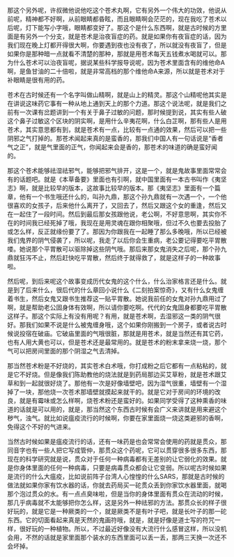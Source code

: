 那这个另外呢，许叔微他说他吃这个苍术丸啊，它有另外一个伟大的功效，他说从前呢，精神都不好啊，从前眼睛都昏眩，而且眼睛啊会茫茫的，现在我吃了苍术以后呢，灯下能写小字哦，眼睛都变好了。那这个是什么东西啊，就是古时候的方里面是有另外一个分支，就是苍术是治夜盲症的药。就是如果你有夜盲症的话，因为我们现在晚上灯都开得很大啊，你要遇到夜也没有夜了，所以就没有夜盲了，但是如果你是那种暗一点就看不清楚的那种，那就是用苍术每天五钱煮水喝就可以。那为什么苍术可以治夜盲呢，据说某些科学报导说呢，因为苍术里面含有的维他命A啊，是鱼甘油的二十倍啦，就是非常高档的那个维他命A来源，所以就是苍术对于补眼睛是很有用的药。

苍术在古时候还有一个名字叫做山精啊，就是山上的精灵。那这个山精呢他其实是在讲说这味药它事有一种从地上通到天上的那个力道。那这个说法呢，就是我们之前有一次课有岔题讲到一个有关于鼻子过敏的问题，那时候提到说，其实有些人破这个鼻子过敏这个区块的阴实啊，是用什么辛夷花啊，什么白芷啊，那有些人是用苍术，其实意思都有到，就是苍术有一点，比较有一点通的效果，然后可以把一些阴邪之气打掉的。那苍术闻起来真的是蛮香的，那我们中国人有一句话说是“香者气之正”，就是气里面的正气，你闻起来会是香的，那苍术的味道的确是蛮好闻的。

那这个苍术能够祛湿祛邪气，能够把邪气排开，这是一个，就是鬼故事里面常常会有的话题吧。就是《本草备要》里面也有引啊，就中国里面有一本古书叫作《夷坚志》啊，就是比较早的版本，这故事比较早的版本。那《夷坚志》里面有一个篇章，他有一个书生哦还什么的，叫孙九鼎，那这个孙九鼎就有一次遇一个，一个他很喜欢的女孩子，后来他什么离开了，又回去了，然后又跟这个女的重逢，然后又在一起住了一段时间。然后到最后那女孩跟他说，老公啊，不好意思啊，其实你不在的时间我已经死掉了哦，我现在是用灵魂在跟你相聚哦，但过不久也要去投胎了或怎么样，反正就缘份要了了。那因为你跟我在一起睡了那么多晚哦，所以已经被我们鬼界的阴气侵袭了，所以呢，我走了以后你会生重病，老公要记得要吃平胃散喽。她说那个平胃散可以驱除掉这些阴气哦。那后来那女鬼消失之后呢，那个孙九鼎就狂泻不止，然后赶快吃平胃散，然后终于就得救了，就是这样子的一种故事啦。

然后呢，到后来呢这个故事变成历代女鬼的这个什么，什么治家格言还是什么。就是到了后来什么，很后代的什么章回小说什么《二刻拍案惊奇》，又有什么女鬼缠着书生，然后女鬼又跟书生推荐这一贴平胃散。她说我前任的女鬼对孙九鼎用过了啊，就是帮助老公固身体有效啊，所以请你要吃啊。代代的女鬼固身都要吃平胃散这样子。那这个实际上有没有用呢？有用，就是苍术啊，去湿邪这一类的阴气很好。那我们如果不说是什么被鬼缠身哦，这个如果你刚搬到一个房子，或者说古时候说投宿在破庙。它破庙里面的气哦很脏，那就是用苍术，就是当然还有其它药，也有人用大黄也可以，但是苍术还是最常用的。就是苍术的粉末拿来烧一烧，那个气可以把房间里面的那个阴湿之气去清掉。

那当然苍术粉是不好烧的，其实苍术白术哦，你打成粉之后它都有一点粘粘的，就是它不好烧。但是像我们陈助教他的烧法就是到药局那边买艾草粉，就是苍术跟艾草和到一起就很好烧了。那他有一次是好像墙壁吧，因为湿气很重，墙壁有一个湿掉了一块，那他烧一次苍术那墙壁就摸起来就干的。就是它对于房间的环境的改良，就是有霉味或怎么样啊，烧苍术粉还是蛮好的。如果同学受得了这种熏香的味道的话就是可以用的，就是，那当然这个东西古时候有会广义来讲就是用来避这个秽气，浊气。就比如说瘟疫流行的时候啊，你要在家里面烧一烧这类避邪的香啊，免得这个不好的气进来。

当然古时候如果是瘟疫流行的话，还有一味药是也会常常会使用的药就是贯众，那同音字也有一些人把它写成管仲，那贯众这个药呢，它可以贯穿很多很多东西，那现在的科学研究就是说，贯众对于任何一种病毒都有无差别的让它弱化的效果。就是你身体里面的任何一种病毒，只要是病毒贯众都会让它变弱。所以呢古时候如果是流行的什么大瘟疫，比如说前阵子台湾人心惶惶的什么SARS，那就是古时候的做法就如果你家有饮水器的话，你就去药局买一砣贯众丢到你家饮水器里面，就喝那个泡过贯众的水。有一点点臭味啦，但是当你的身体里面有贯众在流动的时候，那几乎病毒就不太能够把你怎么样，这是另外一种祛邪的方法。那贯众长的样子很好玩的，就是它是一种厥类的一个，就是厥类不是有叶子吧，就是长叶子的那一砣东西。它的切面看起来真是天然的鬼画符哦，就是，就是好像是道士写的符咒一样，很好玩的一种植物。所以，不过最近好像没有大流行什么感冒这样，所以没机会用，不然的话就是家里面那个装水的东西里面可以丢一丢，那两三天换一次还不会坏掉。
